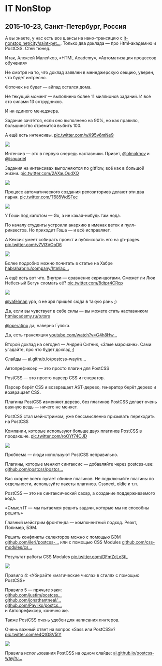 # IT NonStop

## 2015-10-23, Санкт-Петербург, Россия

А вы знаете, у нас есть все шансы на нано-трансяцию с [it-nonstop.net/city/saint-pet…](https://t.co/nxnYEzrbLJ "http://it-nonstop.net/city/saint-petersburg"). Только два доклада — про Html-академию и PostCSS. Стей тюнед.

Итак, Алексей Малейков, «HTML Academy», «Автоматизация процессов обучения»

Не смотря на то, что доклад заявлен в менеджерскую секцию, уверен, что будет интресно.

Фоточек не будет — айпад остался дома.

Не текущий момент — выполнено более 11 миллионов заданий. И всё это силами 13 сотрудников.

И ни единого менеджера.

Задание зачтётся, если оно выполнено на 90%, но как правило, большинство стремится выбить 100.

А ещё есть интенсивы. [pic.twitter.com/wX95v6mNe9](https://t.co/wX95v6mNe9)

![](https://pbs.twimg.com/media/CR_LQG9U8AEj-3f.png)

Интенсив — это в первую очередь наставники. Привет, [@olmokhov](https://twitter.com/olmokhov "Олег Мохов") и [@isquariel](https://twitter.com/isquariel "isqua")

Задания на интенсивах выполняются по gitflow, всё как в большой жизни. [pic.twitter.com/2AXauOudXQ](https://t.co/2AXauOudXQ)

![](https://pbs.twimg.com/media/CR_MF2DUkAAMRfE.png)

Процесс автоматического создания репозиториев делают эти два парня. [pic.twitter.com/T685WdSTec](https://t.co/T685WdSTec)

![](https://pbs.twimg.com/media/CR_MktTUsAArS1i.png)

У Гоши под капотом — Go, а не какая-нибудь там нода.

По началу студенты устроили анархию в именах веток и пулл-риквестов. Но приходит Гоша — и всё исправляет.

А Кексик умеет собирать проект и публиковать его на gh-pages. [pic.twitter.com/v7Vl3VOoD6](https://t.co/v7Vl3VOoD6)

![](https://pbs.twimg.com/media/CR_Nk0fU8AEqdM9.png)

Более подробно можно почитать в статье на Хабре [habrahabr.ru/company/htmlac…](https://t.co/MREsayx7Jf "http://habrahabr.ru/company/htmlacademy/blog/254171/")

А ещё есть вот что. Внутри — сравнение скриншотами. Сможет ли Люк Небесный Бегун сломать её? [pic.twitter.com/8dtpr4CRcp](https://t.co/8dtpr4CRcp)

![](https://pbs.twimg.com/media/CR_OHn7VEAAp9gq.png)

[@vafelman](https://twitter.com/vafelman "Таня") ура, я не зря пришёл сюда в такую рань ;\)

Да, если вы чувствует в себе силы — вы можете стать наставником [htmlacademy.ru/tutors](https://t.co/JWPBvCoJ4r "https://htmlacademy.ru/tutors")

[@operatino](https://twitter.com/operatino "Robert Haritonov") да, наверно Гуляка.

Да, есть трансляция [youtube.com/watch?v=G4h8Hw…](https://t.co/mNJtUME255 "https://www.youtube.com/watch?v=G4h8Hwae6D0")

Второй доклад на сегодня — Андрей Ситник, «Злые марсиане». Сами угадайте, про что будет доклад ;\)

Слайды — [ai.github.io/postcss-way/ru…](https://t.co/uJ0iPUPJlt "http://ai.github.io/postcss-way/ru/?full#1")

Автопрефиксер — это просто плагин для PostCSS

PostCSS — это просто парсер CSS и генератор.

Парсер берёт CSS и возвращает AST-дерево, генератор берёт дерево и возвращает CSS.

Плагины PostCSS изменяют дерево, без плагинов PostCSS делает очень важную вещь — ничего не меняет.

PostCSS стал мейнстримом, уже бессмысленно призывать переходить на PostCSS

Компании, которые используют больше двух плагинов PostCSS в продакшне. [pic.twitter.com/roOYf74CJD](https://t.co/roOYf74CJD)

![](https://pbs.twimg.com/media/CR_VlWiVAAABGJg.png)

Проблема — люди используют PostCSS неправильно.

Плагины, которые меняют синтаксис — добавляйте через postcss-use: [github.com/postcss/postcs…](https://t.co/BHQkT4D7tR "https://github.com/postcss/postcss-use")

Вас скорее всего пугает обилие плагинов. Не подключайте плагины по отдельности, используйте пакеты плагинов. Cssnext, oldie и т.п.

PostCSS — это не синтаксический сахар, а создание поддерживаемого кода.

«Смысл IT — мы пытаемся решить задачи, которые мы не способны решить»

Главный мейстрим фронтенда — компонентный подход. Реакт, Полимер, БЭМ.

Решить конфликты селекторов можно с помощью БЭМ [github.com/ileri/postcss-…](https://t.co/A0xYJ5XArc "https://github.com/ileri/postcss-bem") или с помощью CSS Modules [github.com/css-modules/cs…](https://t.co/J6TTiVBMZ7 "https://github.com/css-modules/css-modules")

Результат работы CSS Modules [pic.twitter.com/DFmZcLe3tL](https://t.co/DFmZcLe3tL)

![](https://pbs.twimg.com/media/CR_XxzlUYAAQym8.png)

Правило 4: «Убирайте «магические числа» в стилях с помощью PostCSS»

Правило 5 — прячьте хаки:  
[github.com/justim/postcss…](https://t.co/1d1YVx9SoS "https://github.com/justim/postcss-svg-fallback")  
[github.com/jonathantneal/…](https://t.co/EtMhIs6gPH "https://github.com/jonathantneal/postcss-font-magician")  
[github.com/Pavliko/postcs…](https://t.co/Aq1cK5R4tv "https://github.com/Pavliko/postcss-svg")  
и Автопрефиксер, конечно же.

Также PostCSS очень удобен для написания линтеров.

Очень важный ответ на вопрос «Sass или PostCSS»? [pic.twitter.com/e4QtG8V5tY](https://t.co/e4QtG8V5tY)

![](https://pbs.twimg.com/media/CR_Z2YnUsAAzr3e.png)

Правила использования PostCSS на одном слайде: [ai.github.io/postcss-way/ru…](https://t.co/GTCZUIiEkr "http://ai.github.io/postcss-way/ru/?full#59")
